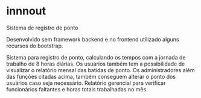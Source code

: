 # innnout
Sistema de registro de ponto

Desenvolvido sem framework backend e no frontend utilizado alguns recursos do bootstrap.

Sistema para registro de ponto, calculando os tempos com a jornada de trabalho de 8 horas diárias. Os usuários também tem a possibilidade de visualizar o relatório mensal das batidas de ponto. Os administradores além das funções citadas acima, também conseguem alterar o ponto dos usuários caso seja necessário. Relatório gerencial para verificar funcionários faltantes e horas totais trabalhadas no mês.
